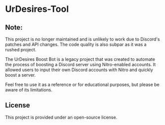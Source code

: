 # UrDesires-Tool

## Note: 
This project is no longer maintained and is unlikely to work due to Discord's patches and API changes. 
The code quality is also subpar as it was a rushed project. 

The UrDesires Boost Bot is a legacy project that was created to automate the process of boosting a Discord server using Nitro-enabled accounts. 
It allowed users to input their own Discord accounts with Nitro and quickly boost a server. 

Feel free to use it as a reference or for educational purposes, but please be aware of its limitations.

## License
This project is provided under an open-source license.
